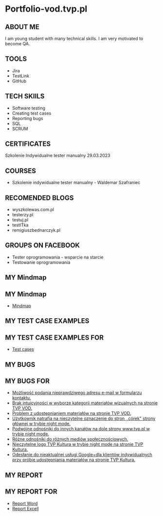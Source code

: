# Portfolio-vod.tvp.pl
## ABOUT ME
I am young student with many technical skills. I am very motivated to become QA.
## TOOLS
* Jira
* TestLink
* GitHub
## TECH SKIILS
* Software testing
* Creating test cases
* Reporting bugs
* SQL
* SCRUM
## CERTIFICATES
Szkolenie Indywidualne tester manualny 29.03.2023
## COURSES
* Szkolenie indywidualne tester manualny - Waldemar Szafraniec
## RECOMENDED BLOGS
* wyszkolewas.com.pl
* testerzy.pl
* testuj.pl
* testITka
* remigiuszbednarczyk.pl
## GROUPS ON FACEBOOK
* Tester oprogramowania - wsparcie na starcie
* Testowanie oprogramowania
## MY Mindmap
## MY Mindmap
* [Mindmap](https://miro.com/app/board/uXjVMd_2dZw=/?share_link_id=369528988145)
## MY TEST CASE EXAMPLES
## MY TEST CASE EXAMPLES FOR 
* [Test cases](https://drive.google.com/file/d/1JzE-p_Cz94yjRQ_7kjcZm_dDmgsZ4vhd/view?usp=sharing)
## MY BUGS
## MY BUGS FOR 
* [Możliwość podania nieprawdziwego adresu e-mail w formularzu kontaktu.](https://drive.google.com/file/d/1a7JmRvo4Dze4-wNetSUcZHAydIQLY6AC/view?usp=sharing)
* [Brak intuicyjności w wyborze kategorii materiałów wizualnych na stronie TVP VOD.](https://drive.google.com/file/d/1UmL9U60-fWqSaRajpnAwBel9J5yVHu0-/view?usp=sharing)
* [Problem z udostępnianiem materiałów na stronie TVP VOD.](https://drive.google.com/file/d/14FEybdJGPLQz9PQFZGz26n8sghK5eiya/view?usp=sharing)
* [Użytkownik natrafia na nieczytelne oznaczenie do stron ,,córek" strony głównej w trybie night mode.](https://drive.google.com/file/d/1PasvCuewpjLnNpYAu-lNuvOrNwFjeXX0/view?usp=sharing)
* [Podwójne odnośniki do innych kanałów na dole strony www.tvp.pl w trybie night mode.](https://drive.google.com/file/d/1QgIBjjeYZfzhOTCauq66-YTOpgMSFbQr/view?usp=sharinge)
* [Różne odnośniki do różnych mediów społecznościowych.](https://drive.google.com/file/d/1LykJT_yiz8yH1GZ0p4cYZ9VszDqfsyDW/view?usp=sharing)
* [Nieczytelne logo TVP Kultura w trybie night mode na stronie TVP Kultura.](https://drive.google.com/file/d/1p5aIlGgy5rwBF4BDi-4R6IgrSFuPnlEO/view?usp=sharing)
* [Odesłanie do nieaktualnej usługi Google+dla klientów indywidualnych przy próbie udostępniania materiałów na stronie TVP Kultura.](https://drive.google.com/file/d/1b9NdkDQiN7yBi03OSVbSGnZRNqEPI8pe/view?usp=sharing)

## MY REPORT
## MY REPORT FOR 
* [Report Word](https://docs.google.com/document/d/1e10R01IVtrrVtBkMJlfjvhElEP406KFB/edit?usp=sharing&ouid=102208545760064634130&rtpof=true&sd=true)
* [Report Excell](https://docs.google.com/spreadsheets/d/1gpcqGCkI0L8VviGJb110brvuCAhEg7R-/edit?usp=sharing&ouid=102208545760064634130&rtpof=true&sd=true)
